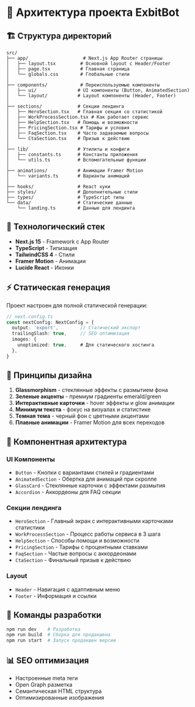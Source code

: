# 📁 Архитектура проекта ExbitBot

## 🏗️ Структура директорий

```
src/
├── app/                    # Next.js App Router страницы
│   ├── layout.tsx         # Основной layout с Header/Footer
│   ├── page.tsx           # Главная страница
│   └── globals.css        # Глобальные стили
│
├── components/            # Переиспользуемые компоненты
│   ├── ui/               # UI компоненты (Button, AnimatedSection)
│   └── layout/           # Layout компоненты (Header, Footer)
│
├── sections/             # Секции лендинга
│   ├── HeroSection.tsx   # Главная секция со статистикой
│   ├── WorkProcessSection.tsx # Как работает сервис
│   ├── HelpSection.tsx   # Помощь и возможности
│   ├── PricingSection.tsx # Тарифы и условия
│   ├── FaqSection.tsx    # Часто задаваемые вопросы
│   └── CtaSection.tsx    # Призыв к действию
│
├── lib/                  # Утилиты и конфиги
│   ├── constants.ts      # Константы приложения
│   └── utils.ts          # Вспомогательные функции
│
├── animations/           # Анимации Framer Motion
│   └── variants.ts       # Варианты анимаций
│
├── hooks/                # React хуки
├── styles/               # Дополнительные стили
├── types/                # TypeScript типы
└── data/                 # Статические данные
    └── landing.ts        # Данные для лендинга
```

## 🚀 Технологический стек

- **Next.js 15** - Framework с App Router
- **TypeScript** - Типизация
- **TailwindCSS 4** - Стили
- **Framer Motion** - Анимации
- **Lucide React** - Иконки

## ⚡ Статическая генерация

Проект настроен для полной статической генерации:

```typescript
// next.config.ts
const nextConfig: NextConfig = {
  output: 'export',        // Статический экспорт
  trailingSlash: true,     // SEO оптимизация
  images: {
    unoptimized: true,     # Для статического хостинга
  },
}
```

## 🎨 Принципы дизайна

1. **Glassmorphism** - стеклянные эффекты с размытием фона
2. **Зеленые акценты** - премиум градиенты emerald/green
3. **Интерактивные карточки** - hover эффекты и glow анимации
4. **Минимум текста** - фокус на визуалах и статистике
5. **Темная тема** - черный фон с цветными акцентами
6. **Плавные анимации** - Framer Motion для всех переходов

## 📱 Компонентная архитектура

### UI Компоненты
- `Button` - Кнопки с вариантами стилей и градиентами
- `AnimatedSection` - Обертка для анимаций при скролле
- `GlassCard` - Стеклянные карточки с эффектами размытия
- `Accordion` - Аккордеоны для FAQ секции

### Секции лендинга
- `HeroSection` - Главный экран с интерактивными карточками статистики
- `WorkProcessSection` - Процесс работы сервиса в 3 шага
- `HelpSection` - Способы помощи и возможности
- `PricingSection` - Тарифы с процентными ставками
- `FaqSection` - Частые вопросы с аккордеонами
- `CtaSection` - Финальный призыв к действию

### Layout
- `Header` - Навигация с адаптивным меню
- `Footer` - Информация и ссылки

## 🔧 Команды разработки

```bash
npm run dev    # Разработка
npm run build  # Сборка для продакшена
npm run start  # Запуск продакшен версии
```

## 📊 SEO оптимизация

- Настроенные meta теги
- Open Graph разметка
- Семантическая HTML структура
- Оптимизированные изображения
